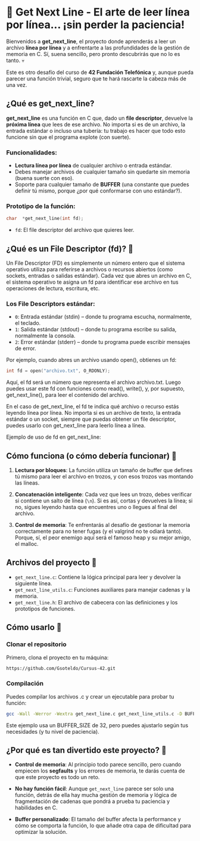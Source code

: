 # 🧵 Get Next Line - El arte de leer línea por línea... ¡sin perder la paciencia!

Bienvenidos a **get_next_line**, el proyecto donde aprenderás a leer un archivo **línea por línea** y a enfrentarte a las profundidades de la gestión de memoria en C. Sí, suena sencillo, pero pronto descubrirás que no lo es tanto. 💀

Este es otro desafío del curso de **42 Fundación Telefónica** y, aunque pueda parecer una función trivial, seguro que te hará rascarte la cabeza más de una vez.

## ¿Qué es get_next_line?

**get_next_line** es una función en C que, dado un **file descriptor**, devuelve la **próxima línea** que lees de ese archivo. No importa si es de un archivo, la entrada estándar o incluso una tubería: tu trabajo es hacer que todo esto funcione sin que el programa explote (con suerte).

### Funcionalidades:

- **Lectura línea por línea** de cualquier archivo o entrada estándar.
- Debes manejar archivos de cualquier tamaño sin quedarte sin memoria (buena suerte con eso).
- Soporte para cualquier tamaño de **BUFFER** (una constante que puedes definir tú mismo, porque ¿por qué conformarse con uno estándar?).

### Prototipo de la función:

```c
char  *get_next_line(int fd);
```

- `fd`: El file descriptor del archivo que quieres leer.

## ¿Qué es un File Descriptor (fd)? 🧐
Un File Descriptor (FD) es simplemente un número entero que el sistema operativo utiliza para referirse a archivos o 
recursos abiertos (como sockets, entradas o salidas estándar). Cada vez que abres un archivo en C, el sistema operativo 
te asigna un fd para identificar ese archivo en tus operaciones de lectura, escritura, etc.

### Los File Descriptors estándar:

- `0`: Entrada estándar (stdin) – donde tu programa escucha, normalmente, el teclado.
- `1`: Salida estándar (stdout) – donde tu programa escribe su salida, normalmente la consola.
- `2`: Error estándar (stderr) – donde tu programa puede escribir mensajes de error.

Por ejemplo, cuando abres un archivo usando open(), obtienes un fd:

```c
int fd = open("archivo.txt", O_RDONLY);
```

Aquí, el fd será un número que representa el archivo archivo.txt. Luego puedes usar este fd con funciones como read(), write(), y, por supuesto, get_next_line(), para leer el contenido del archivo.

En el caso de get_next_line, el fd te indica qué archivo o recurso estás leyendo línea por línea. No importa si es un archivo de texto, la entrada estándar o un socket, siempre que puedas obtener un file descriptor, puedes usarlo con get_next_line para leerlo línea a línea.

Ejemplo de uso de fd en get_next_line:

## Cómo funciona (o cómo debería funcionar) 🤔

1. **Lectura por bloques**: La función utiliza un tamaño de buffer que defines tú mismo para leer el archivo en trozos, y con esos trozos vas montando las líneas.

2. **Concatenación inteligente**: Cada vez que lees un trozo, debes verificar si contiene un salto de línea (`\n`). Si es así, cortas y devuelves la línea; si no, sigues leyendo hasta que encuentres uno o llegues al final del archivo.

3. **Control de memoria**: Te enfrentarás al desafío de gestionar la memoria correctamente para no tener fugas (y el valgrind no te odiará tanto). Porque, sí, el peor enemigo aquí será el famoso heap y su mejor amigo, el malloc.

## Archivos del proyecto 📂

- `get_next_line.c`: Contiene la lógica principal para leer y devolver la siguiente línea.
- `get_next_line_utils.c`: Funciones auxiliares para manejar cadenas y la memoria.
- `get_next_line.h`: El archivo de cabecera con las definiciones y los prototipos de funciones.

## Cómo usarlo 🚀

### Clonar el repositorio

Primero, clona el proyecto en tu máquina:
```bash
https://github.com/Gsoteldo/Cursus-42.git
```

### Compilación
Puedes compilar los archivos .c y crear un ejecutable para probar tu función:
```bash
gcc -Wall -Werror -Wextra get_next_line.c get_next_line_utils.c -D BUFFER_SIZE=32
```
Este ejemplo usa un BUFFER_SIZE de 32, pero puedes ajustarlo según tus necesidades (y tu nivel de paciencia).

## ¿Por qué es tan divertido este proyecto? 🎉
- **Control de memoria**: Al principio todo parece sencillo, pero cuando empiecen los **segfaults** y los errores de memoria, te darás cuenta de que este proyecto es todo un reto.

- **No hay función fácil**: Aunque `get_next_line` parece ser solo una función, detrás de ella hay mucha gestión de memoria y lógica de fragmentación de cadenas que pondrá a prueba tu paciencia y habilidades en C.

- **Buffer personalizado**: El tamaño del buffer afecta la performance y cómo se comporta la función, lo que añade otra capa de dificultad para optimizar la solución. 





